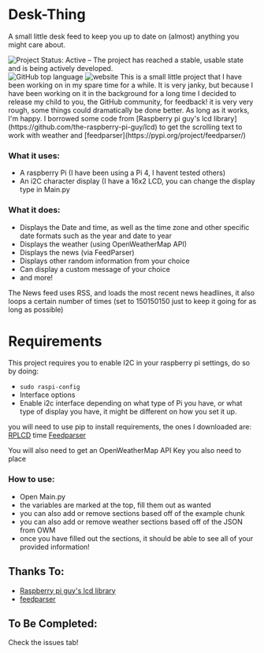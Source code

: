 # Desk-Thing
A small little desk feed to keep you up to date on (almost) anything you might care about.

<img alt="Project Status: Active – The project has reached a stable, usable state and is being actively developed." src="https://www.repostatus.org/badges/latest/active.svg">
<img alt="GitHub top language" src="https://img.shields.io/github/languages/top/WyattHBrown/Desk-Thing">
<img alt="website" src="https://img.shields.io/badge/Website-Vestbot.ca-blueviolet">
This is a small little project that I have been working on in my spare time for a while. It is very janky, but because I have been working on it in the background for a long time I decided to release my child to you, the GitHub community, for feedback!
it is very very rough, some things could dramatically be done better. As long as it works, I'm happy.
I borrowed some code from [Raspberry pi guy's lcd library](https://github.com/the-raspberry-pi-guy/lcd) to get the scrolling text to work with weather and [feedparser](https://pypi.org/project/feedparser/)

### What it uses:

- A raspberry Pi (I have been using a Pi 4, I havent tested others)
- An i2C character display (I have a 16x2 LCD, you can change the display type in Main.py

### What it does:
- Displays the Date and time, as well as the time zone and other specific date formats such as the year and date to year
- Displays the weather (using OpenWeatherMap API)
- Displays the news (via FeedParser)
- Displays other random information from your choice
- Can display a custom message of your choice
- and more!

The News feed uses RSS, and loads the most recent news headlines, it also loops a certain number of times (set to 150150150 just to keep it going for as long as possible)

# Requirements

This project requires you to enable I2C in your raspberry pi settings, do so by doing:
- `sudo raspi-config`
- Interface options
- Enable i2c interface
depending on what type of Pi you have, or what type of display you have, it might be different on how you set it up.

you will need to use pip to install requirements, the ones I downloaded are:
[RPLCD](https://pypi.org/project/RPLCD/)
time
[Feedparser](https://pypi.org/project/feedparser/)

You will also need to get an OpenWeatherMap API Key
you also need to place 

### How to use:
- Open Main.py
- the variables are marked at the top, fill them out as wanted
- you can also add or remove sections based off of the example chunk
- you can also add or remove weather sections based off of the JSON from OWM
- once you have filled out the sections, it should be able to see all of your provided information!

## Thanks To:
- [Raspberry pi guy's lcd library](https://github.com/the-raspberry-pi-guy/lcd)
- [feedparser](https://pypi.org/project/feedparser/)

## To Be Completed:
Check the issues tab!
